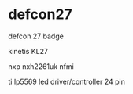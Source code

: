 # defcon27

defcon 27 badge

kinetis KL27

nxp nxh2261uk nfmi 

ti lp5569  led driver/controller 24 pin

